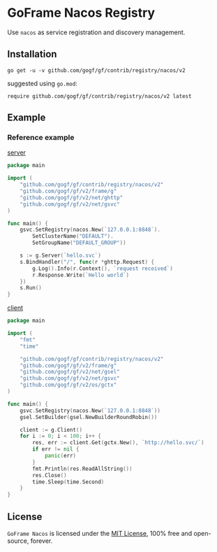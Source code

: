 # GoFrame Nacos Registry


Use `nacos` as service registration and discovery management.


## Installation
```
go get -u -v github.com/gogf/gf/contrib/registry/nacos/v2
```
suggested using `go.mod`:
```
require github.com/gogf/gf/contrib/registry/nacos/v2 latest
```


## Example

### Reference example

[server](../../../example/registry/nacos/server/main.go)
```go
package main

import (
	"github.com/gogf/gf/contrib/registry/nacos/v2"
	"github.com/gogf/gf/v2/frame/g"
	"github.com/gogf/gf/v2/net/ghttp"
	"github.com/gogf/gf/v2/net/gsvc"
)

func main() {
	gsvc.SetRegistry(nacos.New(`127.0.0.1:8848`).
        SetClusterName("DEFAULT").
        SetGroupName("DEFAULT_GROUP"))

	s := g.Server(`hello.svc`)
	s.BindHandler("/", func(r *ghttp.Request) {
		g.Log().Info(r.Context(), `request received`)
		r.Response.Write(`Hello world`)
	})
	s.Run()
}
```

[client](../../../example/registry/nacos/client/main.go)
```go
package main

import (
	"fmt"
	"time"

	"github.com/gogf/gf/contrib/registry/nacos/v2"
	"github.com/gogf/gf/v2/frame/g"
	"github.com/gogf/gf/v2/net/gsel"
	"github.com/gogf/gf/v2/net/gsvc"
	"github.com/gogf/gf/v2/os/gctx"
)

func main() {
	gsvc.SetRegistry(nacos.New(`127.0.0.1:8848`))
	gsel.SetBuilder(gsel.NewBuilderRoundRobin())

	client := g.Client()
	for i := 0; i < 100; i++ {
		res, err := client.Get(gctx.New(), `http://hello.svc/`)
		if err != nil {
			panic(err)
		}
		fmt.Println(res.ReadAllString())
		res.Close()
		time.Sleep(time.Second)
	}
}
```

## License

`GoFrame Nacos` is licensed under the [MIT License](../../../LICENSE), 100% free and open-source, forever.

